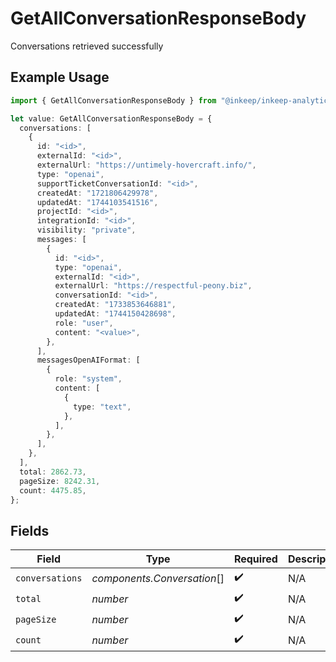 # GetAllConversationResponseBody

Conversations retrieved successfully

## Example Usage

```typescript
import { GetAllConversationResponseBody } from "@inkeep/inkeep-analytics/models/operations";

let value: GetAllConversationResponseBody = {
  conversations: [
    {
      id: "<id>",
      externalId: "<id>",
      externalUrl: "https://untimely-hovercraft.info/",
      type: "openai",
      supportTicketConversationId: "<id>",
      createdAt: "1721806429978",
      updatedAt: "1744103541516",
      projectId: "<id>",
      integrationId: "<id>",
      visibility: "private",
      messages: [
        {
          id: "<id>",
          type: "openai",
          externalId: "<id>",
          externalUrl: "https://respectful-peony.biz",
          conversationId: "<id>",
          createdAt: "1733853646881",
          updatedAt: "1744150428698",
          role: "user",
          content: "<value>",
        },
      ],
      messagesOpenAIFormat: [
        {
          role: "system",
          content: [
            {
              type: "text",
            },
          ],
        },
      ],
    },
  ],
  total: 2862.73,
  pageSize: 8242.31,
  count: 4475.85,
};
```

## Fields

| Field                       | Type                        | Required                    | Description                 |
| --------------------------- | --------------------------- | --------------------------- | --------------------------- |
| `conversations`             | *components.Conversation*[] | :heavy_check_mark:          | N/A                         |
| `total`                     | *number*                    | :heavy_check_mark:          | N/A                         |
| `pageSize`                  | *number*                    | :heavy_check_mark:          | N/A                         |
| `count`                     | *number*                    | :heavy_check_mark:          | N/A                         |